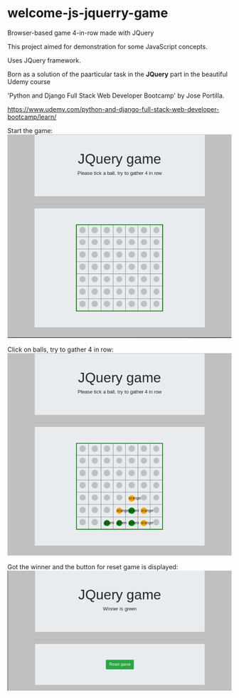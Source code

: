 # welcome-js-jquerry-game
Browser-based game 4-in-row made with JQuery

This project aimed for demonstration
for some JavaScript concepts.

Uses JQuery framework.

Born as a solution of the paarticular task
in the **JQuery** part in the beautiful Udemy course

'Python and Django Full Stack Web Developer Bootcamp' by Jose Portilla.

https://www.udemy.com/python-and-django-full-stack-web-developer-bootcamp/learn/

Start the game:
![Start page](https://github.com/svetkesh/welcome-js-jquerry-game/blob/master/screenshots/startpage.png)

Click on balls, try to gather 4 in row:
![Running the game](https://github.com/svetkesh/welcome-js-jquerry-game/blob/master/screenshots/rungame.png)

Got the winner and the button for reset game is displayed:
![Winner is defined and button reset the game displayed](https://github.com/svetkesh/welcome-js-jquerry-game/blob/master/screenshots/winner.png)
